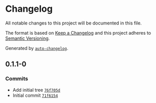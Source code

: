 # Changelog

All notable changes to this project will be documented in this file.

The format is based on [Keep a Changelog](https://keepachangelog.com/en/1.0.0/)
and this project adheres to [Semantic Versioning](https://semver.org/spec/v2.0.0.html).

Generated by [`auto-changelog`](https://github.com/CookPete/auto-changelog).

## 0.1.1-0

### Commits

- Add initial tree [`76f705d`](https://github.com/reebalazs/gf-rescript-spice/commit/76f705d1aa031cbe495f5467d0ed0895fc90ae37)
- Initial commit [`71f6154`](https://github.com/reebalazs/gf-rescript-spice/commit/71f61547259c25276c39536dd14d1d8866730e31)

